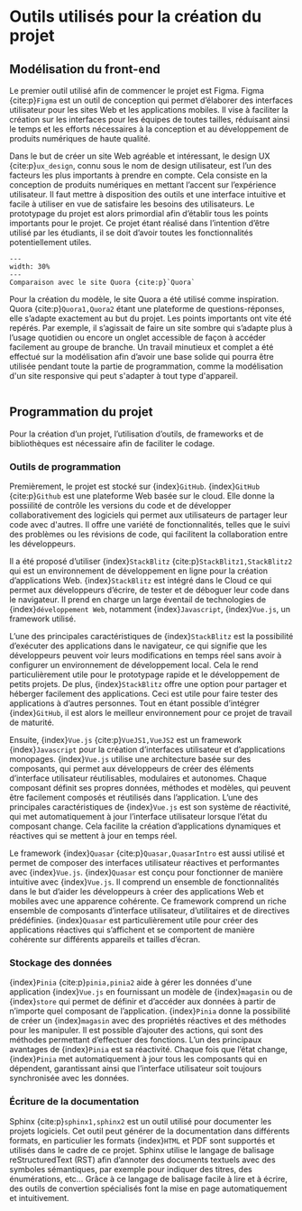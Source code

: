# Outils utilisés pour la création du projet


## Modélisation du front-end

Le premier outil utilisé afin de commencer le projet est Figma. Figma {cite:p}`Figma` est un outil de conception qui permet d’élaborer des interfaces utilisateur pour les sites Web et les applications mobiles. Il vise à faciliter la création sur les interfaces pour les équipes de toutes tailles, réduisant ainsi le temps et les efforts nécessaires à la conception et au développement de produits numériques de haute qualité.

Dans le but de créer un site Web agréable et intéressant, le design UX {cite:p}`ux_design`, connu sous le nom de design utilisateur, est l’un des facteurs les plus importants à prendre en compte. Cela consiste en la conception de produits numériques en mettant l’accent sur l’expérience utilisateur. Il faut mettre à disposition des outils et une interface intuitive et facile à utiliser en vue de satisfaire les besoins des utilisateurs. Le prototypage du projet est alors primordial afin d’établir tous les points importants pour le projet. Ce projet étant réalisé dans l’intention d’être utilisé par les étudiants, il se doit d’avoir toutes les fonctionnalités potentiellement utiles.
   
```{figure} figures/comparaison.png
---
width: 30%
---
Comparaison avec le site Quora {cite:p}`Quora`
```

Pour la création du modèle, le site Quora a été utilisé comme inspiration. Quora {cite:p}`Quora1,Quora2` étant une plateforme de questions-réponses, elle s’adapte exactement au but du projet. Les points importants ont vite été repérés. Par exemple, il s’agissait de faire un site sombre qui s’adapte plus à l’usage quotidien ou encore un onglet accessible de façon à accéder facilement au groupe de branche. Un travail minutieux et complet a été effectué sur la modélisation afin d’avoir une base solide qui pourra être utilisée pendant toute la partie de programmation, comme la modélisation d'un site responsive qui peut s'adapter à tout type d'appareil.

```{admonition} Vous pouvez accéder à la maquette en annexe à ce rapport. En vue de voir la maquette complète, elle est présente sur la version HTML du rapport écrit.
```


## Programmation du projet

Pour la création d’un projet, l’utilisation d’outils, de frameworks et de bibliothèques est nécessaire afin de faciliter le codage.

### Outils de programmation

Premièrement, le projet est stocké sur {index}`GitHub`. {index}`GitHub` {cite:p}`Github` est une plateforme Web basée sur le cloud. Elle donne la possiilité de contrôle les versions du code et de développer collaborativement des logiciels qui permet aux utilisateurs de partager leur code avec d'autres. Il offre une variété de fonctionnalités, telles que le suivi des problèmes ou les révisions de code, qui facilitent la collaboration entre les développeurs. 

Il a été proposé d’utiliser {index}`StackBlitz` {cite:p}`StackBlitz1,StackBlitz2` qui est un environnement de développement en ligne pour la création d’applications Web. {index}`StackBlitz` est intégré dans le Cloud ce qui permet aux développeurs d’écrire, de tester et de déboguer leur code dans le navigateur. Il prend en charge un large éventail de technologies de {index}`développement Web`, notamment {index}`Javascript`, {index}`Vue.js`, un framework utilisé.

L’une des principales caractéristiques de {index}`StackBlitz` est la possibilité d’exécuter des applications dans le navigateur, ce qui signifie que les développeurs peuvent voir leurs modifications en temps réel sans avoir à configurer un environnement de développement local. Cela le rend particulièrement utile pour le prototypage rapide et le développement de petits projets. De plus, {index}`StackBlitz` offre une option pour partager et héberger facilement des applications. Ceci est utile pour faire tester des applications à d’autres personnes. Tout en étant possible d’intégrer {index}`GitHub`, il est alors le meilleur environnement pour ce projet de travail de maturité.

Ensuite, {index}`Vue.js` {cite:p}`VueJS1,VueJS2` est un framework {index}`Javascript` pour la création d’interfaces utilisateur et d’applications monopages. {index}`Vue.js` utilise une architecture basée sur des composants, qui permet aux développeurs de créer des éléments d’interface utilisateur réutilisables, modulaires et autonomes. Chaque composant définit ses propres données, méthodes et modèles, qui peuvent être facilement composés et réutilisés dans l’application. L’une des principales caractéristiques de {index}`Vue.js` est son système de réactivité, qui met automatiquement à jour l’interface utilisateur lorsque l’état du composant change. Cela facilite la création d’applications dynamiques et réactives qui se mettent à jour en temps réel.

Le framework {index}`Quasar` {cite:p}`Quasar,QuasarIntro` est aussi utilisé et permet de composer des interfaces utilisateur réactives et performantes avec {index}`Vue.js`. {index}`Quasar` est conçu pour fonctionner de manière intuitive avec {index}`Vue.js`. Il comprend un ensemble de fonctionnalités dans le but d’aider les développeurs à créer des applications Web et mobiles avec une apparence cohérente. Ce framework comprend un riche ensemble de composants d’interface utilisateur, d’utilitaires et de directives prédéfinies. {index}`Quasar` est particulièrement utile pour créer des applications réactives qui s’affichent et se comportent de manière cohérente sur différents appareils et tailles d’écran.

### Stockage des données

{index}`Pinia` {cite:p}`pinia,pinia2` aide à gérer les données d'une application {index}`Vue.js` en fournissant un modèle de {index}`magasin` ou de {index}`store` qui permet de définir et d’accéder aux données à partir de n’importe quel composant de l’application. {index}`Pinia` donne la possibilité de créer un {index}`magasin` avec des propriétés réactives et des méthodes pour les manipuler. Il est possible d’ajouter des actions, qui sont des méthodes permettant d’effectuer des fonctions. L’un des principaux avantages de {index}`Pinia` est sa réactivité. Chaque fois que l’état change, {index}`Pinia` met automatiquement à jour tous les composants qui en dépendent, garantissant ainsi que l’interface utilisateur soit toujours synchronisée avec les données.

### Écriture de la documentation

Sphinx {cite:p}`sphinx1,sphinx2` est un outil utilisé pour documenter les projets logiciels. Cet outil peut générer de la documentation dans différents formats, en particulier les formats {index}`HTML` et PDF sont supportés et utilisés dans le cadre de ce projet. Sphinx utilise le langage de balisage reStructuredText (RST) afin d’annoter des documents textuels avec des symboles sémantiques, par exemple pour indiquer des titres, des énumérations, etc…  Grâce à ce langage de balisage facile à lire et à écrire, des outils de convertion spécialisés font la mise en page automatiquement et intuitivement.
